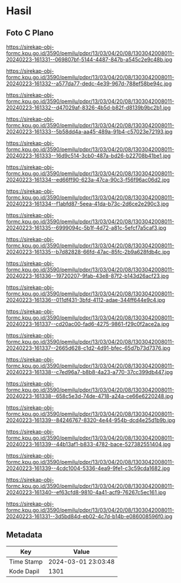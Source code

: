 # Hasil

## Foto C Plano

https://sirekap-obj-formc.kpu.go.id/3590/pemilu/pdpr/13/03/04/20/08/1303042008011-20240223-161331--069807bf-5144-4487-847b-a545c2e9c48b.jpg

https://sirekap-obj-formc.kpu.go.id/3590/pemilu/pdpr/13/03/04/20/08/1303042008011-20240223-161332--a577da77-dedc-4e39-967d-788ef58be94c.jpg

https://sirekap-obj-formc.kpu.go.id/3590/pemilu/pdpr/13/03/04/20/08/1303042008011-20240223-161332--d47029af-8326-4b5d-b82f-d8139b9bc2b1.jpg

https://sirekap-obj-formc.kpu.go.id/3590/pemilu/pdpr/13/03/04/20/08/1303042008011-20240223-161333--5b58dd4a-aa45-489a-91b4-c57023e72193.jpg

https://sirekap-obj-formc.kpu.go.id/3590/pemilu/pdpr/13/03/04/20/08/1303042008011-20240223-161333--16d9c514-3cb0-487a-bd26-b22708b41be1.jpg

https://sirekap-obj-formc.kpu.go.id/3590/pemilu/pdpr/13/03/04/20/08/1303042008011-20240223-161334--ed66ff90-623a-47ca-90c3-f56f96ac06d2.jpg

https://sirekap-obj-formc.kpu.go.id/3590/pemilu/pdpr/13/03/04/20/08/1303042008011-20240223-161334--f1abfd87-5eea-41da-b73c-2d6ce2e290c3.jpg

https://sirekap-obj-formc.kpu.go.id/3590/pemilu/pdpr/13/03/04/20/08/1303042008011-20240223-161335--6999094c-5b1f-4d72-a81c-5efcf7a5caf3.jpg

https://sirekap-obj-formc.kpu.go.id/3590/pemilu/pdpr/13/03/04/20/08/1303042008011-20240223-161335--b7d82828-66fd-47ac-85fc-2b9a628fdb4c.jpg

https://sirekap-obj-formc.kpu.go.id/3590/pemilu/pdpr/13/03/04/20/08/1303042008011-20240223-161336--19720207-9fab-43e8-87f2-b143d26acf23.jpg

https://sirekap-obj-formc.kpu.go.id/3590/pemilu/pdpr/13/03/04/20/08/1303042008011-20240223-161336--011df431-3bfd-4112-adae-344ff644e9c4.jpg

https://sirekap-obj-formc.kpu.go.id/3590/pemilu/pdpr/13/03/04/20/08/1303042008011-20240223-161337--cd20ac00-fad6-4275-9861-f29c0f2ace2a.jpg

https://sirekap-obj-formc.kpu.go.id/3590/pemilu/pdpr/13/03/04/20/08/1303042008011-20240223-161337--2665d628-c1d2-4d91-bfec-65d7b73d7376.jpg

https://sirekap-obj-formc.kpu.go.id/3590/pemilu/pdpr/13/03/04/20/08/1303042008011-20240223-161338--c7ed96a7-b8b8-4a23-a770-37cc399db447.jpg

https://sirekap-obj-formc.kpu.go.id/3590/pemilu/pdpr/13/03/04/20/08/1303042008011-20240223-161338--658c5e3d-74de-4718-a24a-ce66e6220248.jpg

https://sirekap-obj-formc.kpu.go.id/3590/pemilu/pdpr/13/03/04/20/08/1303042008011-20240223-161339--84246767-8320-4e44-954b-dcd4e25d1b9b.jpg

https://sirekap-obj-formc.kpu.go.id/3590/pemilu/pdpr/13/03/04/20/08/1303042008011-20240223-161339--44b13af1-b833-4782-bace-527382551404.jpg

https://sirekap-obj-formc.kpu.go.id/3590/pemilu/pdpr/13/03/04/20/08/1303042008011-20240223-161339--4cdc1004-5336-4ea9-9fe1-c3c59cda1682.jpg

https://sirekap-obj-formc.kpu.go.id/3590/pemilu/pdpr/13/03/04/20/08/1303042008011-20240223-161340--ef63cfd8-9810-4a41-acf9-76267c5ec161.jpg

https://sirekap-obj-formc.kpu.go.id/3590/pemilu/pdpr/13/03/04/20/08/1303042008011-20240223-161331--3d5bd84d-eb02-4c7d-b14b-e086008596f0.jpg


## Metadata

| Key        | Value               |
| ---------- | ------------------- |
| Time Stamp | 2024-03-01 23:03:48 |
| Kode Dapil | 1301                |



